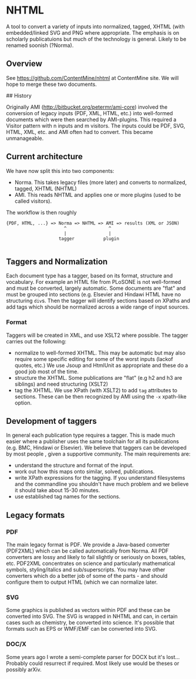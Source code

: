 # NHTML

A tool to convert a variety of inputs into normalized, tagged, XHTML (with embedded/linked SVG and PNG where
appropriate. The emphasis is on scholarly publicatuions but much of the technology is general. Likely to be renamed soonish (?Norma).

## Overview

See https://github.com/ContentMine/nhtml at ContentMine site. We will hope to merge these two documents.

## History

Originally AMI (http://bitbucket.org/petermr/ami-core) involved the conversion of legacy inputs (PDF, XML, HTML, etc.) into well-formed documents which were then searched by AMI-plugins. This required a Visitor pattern
with n inputs and m visitors. The inputs could be PDF, SVG, HTML, XML, etc. and AMI often had to convert. This became unmanageable.

## Current architecture

We have now split this into two components:

  * Norma. This takes legacy files (more later) and converts to normalized, tagged, XHTML (NHTML)
  * AMI. This reads NHTML and applies one or more plugins (used to be called visitors).
  
The workflow is then roughly

```
{PDF, HTML, ...} => Norma => NHTML => AMI => results (XML or JSON)
                      ^                ^
                      |                |
                    tagger           plugin
                    
```

## Taggers and Normalization

Each document type has a tagger, based on its format, structure and vocabulary. For example an HTML file from
PLoSONE is not well-formed and must be converted, largely automatic. Some documents are "flat" and must be grouped into sections (e.g. Elsevier and Hindawi HTML have no structuring ``div``s. Then the tagger will identify sections
based on XPaths and add tags which should be normalized across a wide range of input sources.

### Format

Taggers will be created in XML, and use XSLT2 where possible. The tagger carries out the following:

 * normalize to well-formed XHTML. This may be automatic but may also require some specific editing for some of the
 worst inputs (lackof quotes, etc.) We use Jsoup and HtmlUnit as appropriate and these do a good job most of the time.
 * structure the XHTML. Some publications are "flat" (e.g h2 and h3 are siblings) and need structuring (XSLT2)
 * tag the XHTML. We use XPath (with XSLT2) to add ``tag`` attributes to sections. These can be then recognized by AMI using the ``-x`` xpath-like option.
 
## Development of taggers

In general each publication type requires a tagger. This is made much easier where a publisher uses the same toolchain for all its publications  (e.g. BMC, Hindawi or Elsevier). We believe that taggers can be developed by most people , given a supportive community. The main requirements are:

 * understand the structure and format of the input.
 * work out how this maps onto similar, solved, publications.
 * write XPath expressions for the tagging. If you understand filesystems and the commandline you shouldn't have much problem and we believe it should take about 15-30 minutes.
 * use established tag names for the sections.
 
## Legacy formats

### PDF

The main legacy format is PDF. We provide a Java-based converter (PDF2XML) which can be called automatically from Norma. All PDF converters are lossy and likely to fail slightly or seriously on boxes, tables, etc. PDF2XML concentrates on science and particularly mathematical symbols, styling/italics and sub/superscripts. You may have other converters which do a better job of some of the parts - and should configure them to output HTML (which we can normalize later.

### SVG

Some graphics is published as vectors within PDF and these can be converted into SVG. The SVG is wrapped in NHTML and can, in certain cases such as chemistry, be converted into science. It's possible that formats such as EPS or WMF/EMF can be converted into SVG.

### DOC/X

Some years ago I wrote a semi-complete parser for DOCX but it's lost... Probably could resurrect if required. Most likely use would be theses or possibly arXiv.





